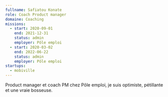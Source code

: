 ```yaml
---
fullname: Safiatou Konate
role: Coach Product manager
domaine: Coaching
missions:
  - start: 2020-09-01
    end: 2021-12-31
    status: admin
    employer: Pôle emploi
  - start: 2020-03-02
    end: 2022-06-22
    status: admin
    employer: Pôle emploi
startups:
  - mobiville
---
```


Product manager et coach PM chez Pôle emploi, je suis optimiste, pétillante et une vraie bosseuse.
